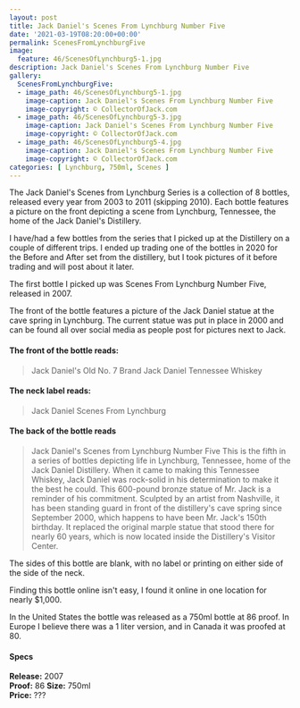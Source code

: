 ```yaml
---
layout: post
title: Jack Daniel's Scenes From Lynchburg Number Five
date: '2021-03-19T08:20:00+00:00'
permalink: ScenesFromLynchburgFive
image:
  feature: 46/ScenesOfLynchburg5-1.jpg
description: Jack Daniel's Scenes From Lynchburg Number Five
gallery:
  ScenesFromLynchburgFive:
  - image_path: 46/ScenesOfLynchburg5-1.jpg
    image-caption: Jack Daniel's Scenes From Lynchburg Number Five
    image-copyright: © CollectorOfJack.com
  - image_path: 46/ScenesOfLynchburg5-3.jpg
    image-caption: Jack Daniel's Scenes From Lynchburg Number Five
    image-copyright: © CollectorOfJack.com
  - image_path: 46/ScenesOfLynchburg5-4.jpg
    image-caption: Jack Daniel's Scenes From Lynchburg Number Five
    image-copyright: © CollectorOfJack.com
categories: [ Lynchburg, 750ml, Scenes ]
---
```


The Jack Daniel's Scenes from Lynchburg Series is a collection of 8 bottles, released every year from 2003 to 2011 (skipping 2010). Each bottle features a picture on the front depicting a scene from Lynchburg, Tennessee, the home of the Jack Daniel's Distillery.

I have/had a few bottles from the series that I picked up at the Distillery on a couple of different trips. I ended up trading one of the bottles in 2020 for the Before and After set from the distillery, but I took pictures of it before trading and will post about it later.

The first bottle I picked up was Scenes From Lynchburg Number Five, released in 2007. 

The front of the bottle features a picture of the Jack Daniel statue at the cave spring in Lynchburg. The current statue was put in place in 2000 and can be found all over social media as people post for pictures next to Jack.

#### The front of the bottle reads:

> Jack Daniel's
> Old No. 7 Brand
> Jack Daniel Tennessee Whiskey

#### The neck label reads: 

> Jack Daniel Scenes From Lynchburg

#### The back of the bottle reads

> Jack Daniel's
> Scenes from Lynchburg Number Five
> This is the fifth in a series of bottles depicting life in Lynchburg, Tennessee, home of the Jack Daniel Distillery. When it came to making this Tennessee Whiskey, Jack Daniel was rock-solid in his determination to make it the best he could. This 600-pound bronze statue of Mr. Jack is a reminder of his commitment. Sculpted by an artist from Nashville, it has been standing guard in front of the distillery's cave spring since September 2000, which happens to have been Mr. Jack's 150th birthday. It replaced the original marple statue that stood there for nearly 60 years, which is now located inside the Distillery's Visitor Center.

The sides of this bottle are blank, with no label or printing on either side of the side of the neck. 

Finding this bottle online isn't easy, I found it online in one location for nearly $1,000. 

In the United States the bottle was released as a 750ml bottle at 86 proof. In Europe I believe there was a 1 liter version, and in Canada it was proofed at 80.


#### Specs

**Release:** 2007  
**Proof:** 86
**Size:** 750ml  
**Price:** ???

